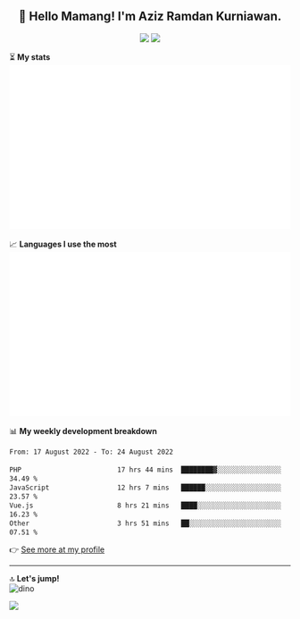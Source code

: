 <h2 align="center">👋 Hello Mamang! I'm Aziz Ramdan Kurniawan.</h2>  
<p align="center">
  <img src="https://komarev.com/ghpvc/?username=azizramdan">
  <img src="https://wakatime.com/badge/user/90056fa0-4c31-4eca-954e-2a3ac05896f9.svg">
</p>
    
⏳ **My stats**  
![](https://raw.githubusercontent.com/azizramdan/github-stats/master/generated/overview.svg#gh-dark-mode-only)

📈 **Languages I use the most**  
![](https://raw.githubusercontent.com/azizramdan/github-stats/master/generated/languages.svg#gh-dark-mode-only)

📊 **My weekly development breakdown**
<!--START_SECTION:waka-->

```text
From: 17 August 2022 - To: 24 August 2022

PHP                        17 hrs 44 mins  ████████▓░░░░░░░░░░░░░░░░   34.49 %
JavaScript                 12 hrs 7 mins   ██████░░░░░░░░░░░░░░░░░░░   23.57 %
Vue.js                     8 hrs 21 mins   ████░░░░░░░░░░░░░░░░░░░░░   16.23 %
Other                      3 hrs 51 mins   ██░░░░░░░░░░░░░░░░░░░░░░░   07.51 %
```

<!--END_SECTION:waka-->
👉 [See more at my profile](https://wakatime.com/@azizramdan)
***
🔝 **Let's jump!**  
![dino](https://raw.githubusercontent.com/azizramdan/azizramdan/master/dino.gif)  

![](https://hit.yhype.me/github/profile?user_id=27954794)
